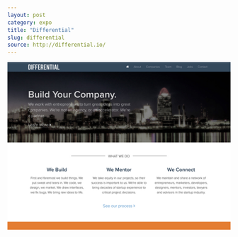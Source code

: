 ```yaml
---
layout: post
category: expo
title: "Differential"
slug: differential
source: http://differential.io/
---
```


<img src="/screenshots/differential.jpg">
